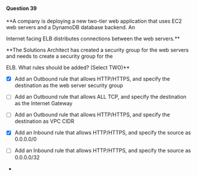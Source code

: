 #### Question  39


**A company is deploying a new two-tier web application that uses EC2 web servers and a DynamoDB database backend. An

Internet facing ELB distributes connections between the web servers.**


**The Solutions Architect has created a security group for the web servers and needs to create a security group for the

ELB. What rules should be added? (Select TWO)**


- [x] Add an Outbound rule that allows HTTP/HTTPS, and specify the destination as the web server security group


- [ ] Add an Outbound rule that allows ALL TCP, and specify the destination as the Internet Gateway


- [ ] Add an Outbound rule that allows HTTP/HTTPS, and specify the destination as VPC CIDR


- [x] Add an Inbound rule that allows HTTP/HTTPS, and specify the source as 0.0.0.0/0


- [ ] Add an Inbound rule that allows HTTP/HTTPS, and specify the source as 0.0.0.0/32


*